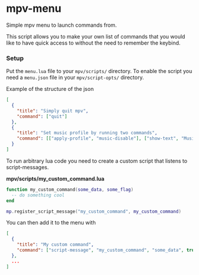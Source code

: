 # mpv-menu
Simple mpv menu to launch commands from.

This script allows you to make your own list of commands that you would like to have quick access to without
the need to remember the keybind.

### Setup

Put the `menu.lua` file to your `mpv/scripts/` directory. To enable the script you need a `menu.json` file in
your `mpv/script-opts/` directory.  

Example of the structure of the json
```json
[
  {
    "title": "Simply quit mpv",
    "command": ["quit"]
  },
  {
    "title": "Set music profile by running two commands",
    "command": [["apply-profile", "music-disable"], ["show-text", "Music!"]]
  }
]
```

To run arbitrary lua code you need to create a custom script that listens to script-messages.

**mpv/scripts/my_custom_command.lua**
```lua
function my_custom_command(some_data, some_flag)
  -- do something cool
end

mp.register_script_message("my_custom_command", my_custom_command)
```

You can then add it to the menu with

```json
[
  {
    "title": "My custom command",
    "command": ["script-message", "my_custom_command", "some_data", true]
  },
  ...
]
```
